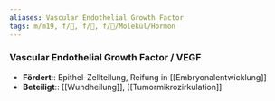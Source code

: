 ```yaml
---
aliases: Vascular Endothelial Growth Factor
tags: m/m19, f/🦀, f/🧪, f/🧪/Molekül/Hormon
---
```

### Vascular Endothelial Growth Factor / VEGF
- **Fördert**:: Epithel-Zellteilung, Reifung in [[Embryonalentwicklung]]
- **Beteiligt**:: [[Wundheilung]], [[Tumormikrozirkulation]]